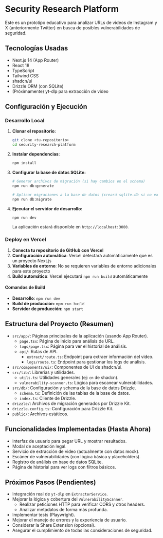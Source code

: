 # Security Research Platform

Este es un prototipo educativo para analizar URLs de videos de Instagram y X (anteriormente Twitter) en busca de posibles vulnerabilidades de seguridad.

## Tecnologías Usadas

- Next.js 14 (App Router)
- React 18
- TypeScript
- Tailwind CSS
- shadcn/ui
- Drizzle ORM (con SQLite)
- (Próximamente) yt-dlp para extracción de video

## Configuración y Ejecución

### Desarrollo Local

1.  **Clonar el repositorio:**
    ```bash
    git clone <tu-repositorio>
    cd security-research-platform
    ```

2.  **Instalar dependencias:**
    ```bash
    npm install
    ```

3.  **Configurar la base de datos SQLite:**
    ```bash
    # Generar archivos de migración (si hay cambios en el schema)
    npm run db:generate

    # Aplicar migraciones a la base de datos (creará sqlite.db si no existe)
    npm run db:migrate
    ```

4.  **Ejecutar el servidor de desarrollo:**
    ```bash
    npm run dev
    ```
    La aplicación estará disponible en `http://localhost:3000`.

### Deploy en Vercel

1. **Conecta tu repositorio de GitHub con Vercel**
2. **Configuración automática**: Vercel detectará automáticamente que es un proyecto Next.js
3. **Variables de entorno**: No se requieren variables de entorno adicionales para este proyecto
4. **Build automático**: Vercel ejecutará `npm run build` automáticamente

#### Comandos de Build
- **Desarrollo**: `npm run dev`
- **Build de producción**: `npm run build`
- **Servidor de producción**: `npm start`

## Estructura del Proyecto (Resumen)

-   `src/app/`: Páginas principales de la aplicación (usando App Router).
    -   `page.tsx`: Página de inicio para análisis de URL.
    -   `logs/page.tsx`: Página para ver el historial de análisis.
    -   `api/`: Rutas de API.
        -   `extract/route.ts`: Endpoint para extraer información del video.
        -   `logs/route.ts`: Endpoint para gestionar los logs de análisis.
-   `src/components/ui/`: Componentes de UI de shadcn/ui.
-   `src/lib/`: Librerías y utilidades.
    -   `utils.ts`: Utilidades generales (ej: `cn` de shadcn).
    -   `vulnerability-scanner.ts`: Lógica para escanear vulnerabilidades.
-   `src/db/`: Configuración y schema de la base de datos Drizzle.
    -   `schema.ts`: Definición de las tablas de la base de datos.
    -   `index.ts`: Cliente de Drizzle.
-   `drizzle/`: Archivos de migración generados por Drizzle Kit.
-   `drizzle.config.ts`: Configuración para Drizzle Kit.
-   `public/`: Archivos estáticos.

## Funcionalidades Implementadas (Hasta Ahora)

-   Interfaz de usuario para pegar URL y mostrar resultados.
-   Modal de aceptación legal.
-   Servicio de extracción de video (actualmente con datos mock).
-   Escáner de vulnerabilidades (con lógica básica y placeholders).
-   Registro de análisis en base de datos SQLite.
-   Página de historial para ver logs con filtros básicos.

## Próximos Pasos (Pendientes)

-   Integración real de `yt-dlp` en `ExtractorService`.
-   Mejorar la lógica y cobertura del `VulnerabilityScanner`.
    -   Realizar peticiones HTTP para verificar CORS y otros headers.
    -   Analizar metadatos de forma más profunda.
-   Implementar tests (Playwright).
-   Mejorar el manejo de errores y la experiencia de usuario.
-   Considerar la Share Extension (opcional).
-   Asegurar el cumplimiento de todas las consideraciones de seguridad.
